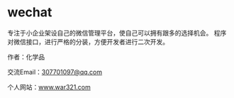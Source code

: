 # wechat
专注于小企业架设自己的微信管理平台，使自己可以拥有跟多的选择机会。
程序对微信接口，进行严格的分装，方便开发者进行二次开发。

作者：化学品

交流Email：307701097@qq.com

个人网站：www.war321.com